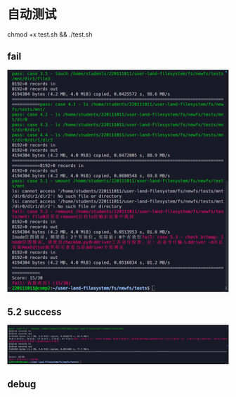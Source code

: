 # 自动测试
chmod +x test.sh && ./test.sh
## fail
![alt text](assets/image.png)
## 5.2 success
![alt text](assets/image-5.png)


## debug
